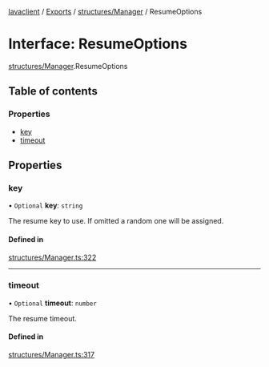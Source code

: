 [lavaclient](../README.md) / [Exports](../modules.md) / [structures/Manager](../modules/structures_manager.md) / ResumeOptions

# Interface: ResumeOptions

[structures/Manager](../modules/structures_manager.md).ResumeOptions

## Table of contents

### Properties

- [key](structures_manager.resumeoptions.md#key)
- [timeout](structures_manager.resumeoptions.md#timeout)

## Properties

### key

• `Optional` **key**: `string`

The resume key to use. If omitted a random one will be assigned.

#### Defined in

[structures/Manager.ts:322](https://github.com/Lavaclient/lavaclient/blob/5ad9bfc/src/structures/Manager.ts#L322)

___

### timeout

• `Optional` **timeout**: `number`

The resume timeout.

#### Defined in

[structures/Manager.ts:317](https://github.com/Lavaclient/lavaclient/blob/5ad9bfc/src/structures/Manager.ts#L317)
